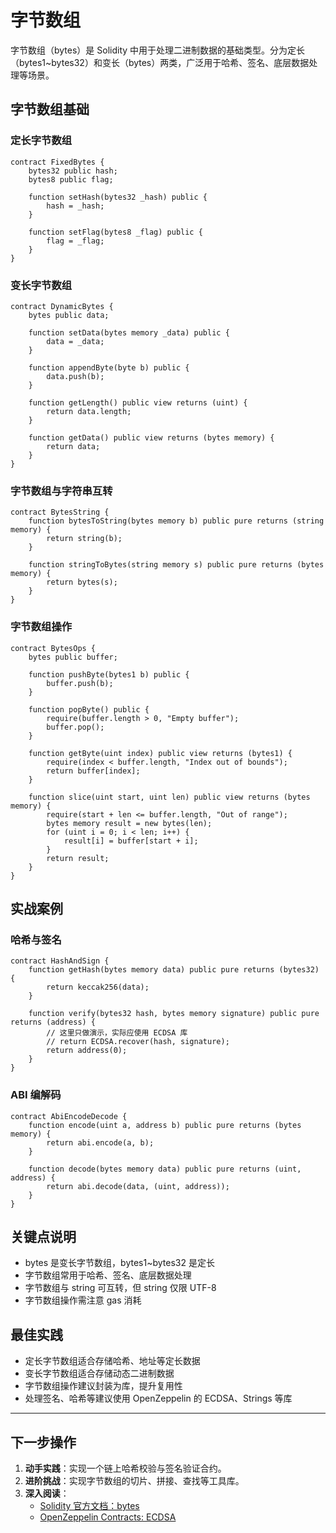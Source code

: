 # 字节数组

字节数组（bytes）是 Solidity 中用于处理二进制数据的基础类型。分为定长（bytes1~bytes32）和变长（bytes）两类，广泛用于哈希、签名、底层数据处理等场景。

## 字节数组基础

### 定长字节数组

```solidity
contract FixedBytes {
    bytes32 public hash;
    bytes8 public flag;

    function setHash(bytes32 _hash) public {
        hash = _hash;
    }

    function setFlag(bytes8 _flag) public {
        flag = _flag;
    }
}
```

### 变长字节数组

```solidity
contract DynamicBytes {
    bytes public data;

    function setData(bytes memory _data) public {
        data = _data;
    }

    function appendByte(byte b) public {
        data.push(b);
    }

    function getLength() public view returns (uint) {
        return data.length;
    }

    function getData() public view returns (bytes memory) {
        return data;
    }
}
```

### 字节数组与字符串互转

```solidity
contract BytesString {
    function bytesToString(bytes memory b) public pure returns (string memory) {
        return string(b);
    }

    function stringToBytes(string memory s) public pure returns (bytes memory) {
        return bytes(s);
    }
}
```

### 字节数组操作

```solidity
contract BytesOps {
    bytes public buffer;

    function pushByte(bytes1 b) public {
        buffer.push(b);
    }

    function popByte() public {
        require(buffer.length > 0, "Empty buffer");
        buffer.pop();
    }

    function getByte(uint index) public view returns (bytes1) {
        require(index < buffer.length, "Index out of bounds");
        return buffer[index];
    }

    function slice(uint start, uint len) public view returns (bytes memory) {
        require(start + len <= buffer.length, "Out of range");
        bytes memory result = new bytes(len);
        for (uint i = 0; i < len; i++) {
            result[i] = buffer[start + i];
        }
        return result;
    }
}
```

## 实战案例

### 哈希与签名

```solidity
contract HashAndSign {
    function getHash(bytes memory data) public pure returns (bytes32) {
        return keccak256(data);
    }

    function verify(bytes32 hash, bytes memory signature) public pure returns (address) {
        // 这里只做演示，实际应使用 ECDSA 库
        // return ECDSA.recover(hash, signature);
        return address(0);
    }
}
```

### ABI 编解码

```solidity
contract AbiEncodeDecode {
    function encode(uint a, address b) public pure returns (bytes memory) {
        return abi.encode(a, b);
    }

    function decode(bytes memory data) public pure returns (uint, address) {
        return abi.decode(data, (uint, address));
    }
}
```

## 关键点说明

- bytes 是变长字节数组，bytes1~bytes32 是定长
- 字节数组常用于哈希、签名、底层数据处理
- 字节数组与 string 可互转，但 string 仅限 UTF-8
- 字节数组操作需注意 gas 消耗

## 最佳实践

- 定长字节数组适合存储哈希、地址等定长数据
- 变长字节数组适合存储动态二进制数据
- 字节数组操作建议封装为库，提升复用性
- 处理签名、哈希等建议使用 OpenZeppelin 的 ECDSA、Strings 等库

---

## 下一步操作

1. **动手实践**：实现一个链上哈希校验与签名验证合约。
2. **进阶挑战**：实现字节数组的切片、拼接、查找等工具库。
3. **深入阅读**：
   - [Solidity 官方文档：bytes](https://docs.soliditylang.org/en/latest/types.html#bytes)
   - [OpenZeppelin Contracts: ECDSA](https://docs.openzeppelin.com/contracts/4.x/api/utils#ECDSA) 